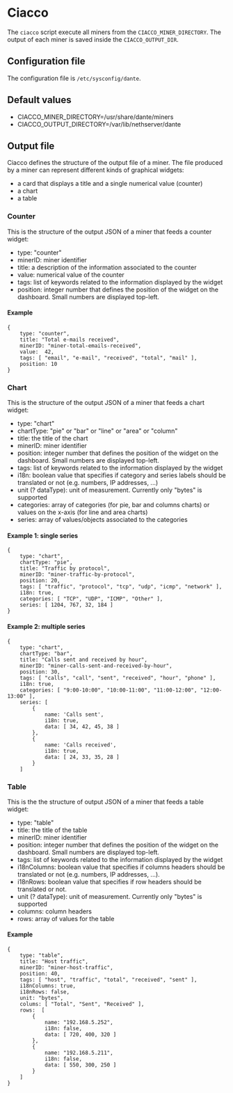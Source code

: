 # Ciacco

The `ciacco` script execute all miners from the `CIACCO_MINER_DIRECTORY`.
The output of each miner is saved inside the `CIACCO_OUTPUT_DIR`.

## Configuration file

The configuration file is `/etc/sysconfig/dante`.

## Default values

- CIACCO_MINER_DIRECTORY=/usr/share/dante/miners
- CIACCO_OUTPUT_DIRECTORY=/var/lib/nethserver/dante

## Output file

Ciacco defines the structure of the output file of a miner.
The file produced by a miner can represent different kinds of graphical widgets:

- a card that displays a title and a single numerical value (counter)
- a chart
- a table

### Counter

This is the structure of the output JSON of a miner that feeds a counter widget:

- type: "counter"
- minerID: miner identifier
- title: a description of the information associated to the counter
- value: numerical value of the counter
- tags: list of keywords related to the information displayed by the widget
- position: integer number that defines the position of the widget on the dashboard. Small numbers are displayed top-left.

#### Example

```
{
    type: "counter",
    title: "Total e-mails received",
    minerID: "miner-total-emails-received",
    value:  42,
    tags: [ "email", "e-mail", "received", "total", "mail" ],
    position: 10
}
```

### Chart

This is the structure of the output JSON of a miner that feeds a chart widget:

- type: "chart"
- chartType: "pie" or "bar" or "line" or "area" or "column"
- title: the title of the chart
- minerID: miner identifier
- position: integer number that defines the position of the widget on the dashboard. Small numbers are displayed top-left.
- tags: list of keywords related to the information displayed by the widget
- i18n: boolean value that specifies if category and series labels should be translated or not (e.g. numbers, IP addresses, ...)
- unit (? dataType): unit of measurement. Currently only "bytes" is supported
- categories: array of categories (for pie, bar and columns charts) or values on the x-axis (for line and area charts)
- series: array of values/objects associated to the categories


#### Example 1: single series

```
{
    type: "chart",
    chartType: "pie",
    title: "Traffic by protocol",
    minerID: "miner-traffic-by-protocol", 
    position: 20,
    tags: [ "traffic", "protocol", "tcp", "udp", "icmp", "network" ],
    i18n: true,
    categories: [ "TCP", "UDP", "ICMP", "Other" ],
    series: [ 1204, 767, 32, 184 ]
}
```

#### Example 2: multiple series

```
{
    type: "chart",
    chartType: "bar",
    title: "Calls sent and received by hour",
    minerID: "miner-calls-sent-and-received-by-hour", 
    position: 30,
    tags: [ "calls", "call", "sent", "received", "hour", "phone" ],
    i18n: true,
    categories: [ "9:00-10:00", "10:00-11:00", "11:00-12:00", "12:00-13:00" ],
    series: [
        {
            name: 'Calls sent',
            i18n: true,
            data: [ 34, 42, 45, 38 ]
        },
        {
            name: 'Calls received',
            i18n: true,
            data: [ 24, 33, 35, 28 ]
        }
    ]
```

### Table

This is the the structure of output JSON of a miner that feeds a table widget:

- type: "table"
- title: the title of the table
- minerID: miner identifier
- position: integer number that defines the position of the widget on the dashboard. Small numbers are displayed top-left.
- tags: list of keywords related to the information displayed by the widget
- i18nColumns: boolean value that specifies if columns headers should be translated or not (e.g. numbers, IP addresses, ...).
- i18nRows: boolean value that specifies if row headers should be translated or not.
- unit (? dataType): unit of measurement. Currently only "bytes" is supported
- columns: column headers
- rows: array of values for the table

#### Example

```
{
    type: "table",
    title: "Host traffic",
    minerID: "miner-host-traffic",
    position: 40,
    tags: [ "host", "traffic", "total", "received", "sent" ],
    i18nColumns: true,
    i18nRows: false,
    unit: "bytes",
    colums: [ "Total", "Sent", "Received" ],
    rows:  [ 
        {
            name: "192.168.5.252",
            i18n: false,
            data: [ 720, 400, 320 ]
        },
        {
            name: "192.168.5.211",
            i18n: false,
            data: [ 550, 300, 250 ]
        }
    ]
}
```
